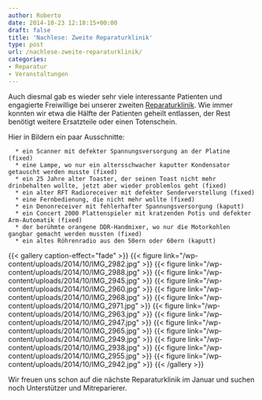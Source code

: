 ```yaml
---
author: Roberto
date: 2014-10-23 12:18:15+00:00
draft: false
title: 'Nachlese: Zweite Reparaturklinik'
type: post
url: /nachlese-zweite-reparaturklinik/
categories:
- Reparatur
- Veranstaltungen
---
```


Auch diesmal gab es wieder sehr viele interessante Patienten und engagierte Freiwillige bei unserer zweiten [Reparaturklinik](/reparaturklinik/). Wie immer konnten wir etwa die Hälfte der Patienten geheilt entlassen, der Rest benötigt weitere Ersatzteile oder einen Totenschein.<!-- more -->

Hier in Bildern ein paar Ausschnitte:



	  * ein Scanner mit defekter Spannungsversorgung an der Platine (fixed)
	  * eine Lampe, wo nur ein altersschwacher kaputter Kondensator getauscht werden musste (fixed)
	  * ein 25 Jahre alter Toaster, der seinen Toast nicht mehr drinbehalten wollte, jetzt aber wieder problemlos geht (fixed)
	  * ein alter RFT Radioreceiver mit defekter Senderverstellung (fixed)
	  * eine Fernbedienung, die nicht mehr wollte (fixed)
	  * ein Denonreceiver mit fehlerhafter Spannungsversorgung (kaputt)
	  * ein Concert 2000 Plattenspieler mit kratzenden Potis und defekter Arm-Automatik (fixed)
	  * der berühmte orangene DDR-Handmixer, wo nur die Motorkohlen gangbar gemacht werden mussten (fixed)
	  * ein altes Röhrenradio aus den 50ern oder 60ern (kaputt)


{{< gallery caption-effect="fade" >}}
  {{< figure link="/wp-content/uploads/2014/10/IMG_2982.jpg" >}}
{{< figure link="/wp-content/uploads/2014/10/IMG_2988.jpg" >}}
{{< figure link="/wp-content/uploads/2014/10/IMG_2945.jpg" >}}
{{< figure link="/wp-content/uploads/2014/10/IMG_2960.jpg" >}}
{{< figure link="/wp-content/uploads/2014/10/IMG_2968.jpg" >}}
{{< figure link="/wp-content/uploads/2014/10/IMG_2971.jpg" >}}
{{< figure link="/wp-content/uploads/2014/10/IMG_2963.jpg" >}}
{{< figure link="/wp-content/uploads/2014/10/IMG_2947.jpg" >}}
{{< figure link="/wp-content/uploads/2014/10/IMG_2965.jpg" >}}
{{< figure link="/wp-content/uploads/2014/10/IMG_2949.jpg" >}}
{{< figure link="/wp-content/uploads/2014/10/IMG_2938.jpg" >}}
{{< figure link="/wp-content/uploads/2014/10/IMG_2955.jpg" >}}
{{< figure link="/wp-content/uploads/2014/10/IMG_2942.jpg" >}}
{{< /gallery >}}

Wir freuen uns schon auf die nächste Reparaturklinik im Januar und suchen noch Unterstützer und Mitreparierer.
